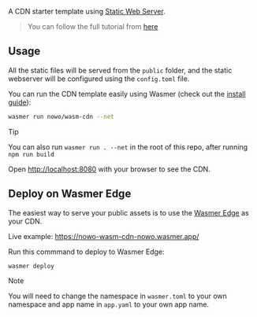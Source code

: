 A CDN starter template using [Static Web Server](https://github.com/static-web-server/static-web-server).

> You can follow the full tutorial from [here](https://docs.wasmer.io/edge/tutorials/cdn)

## Usage

All the static files will be served from the `public` folder, and the static webserver will be configured using the `config.toml` file.

You can run the CDN template easily using Wasmer (check out the [install guide](https://docs.wasmer.io/install)):

```bash
wasmer run nowo/wasm-cdn --net
```

> [!TIP]
> You can also run `wasmer run . --net` in the root of this repo, after running `npm run build`

Open [http://localhost:8080](http://localhost:8080) with your browser to see the CDN.

## Deploy on Wasmer Edge

The easiest way to serve your public assets is to use the [Wasmer Edge](https://wasmer.io/products/edge) as your CDN.

Live example: https://nowo-wasm-cdn-nowo.wasmer.app/

Run this commmand to deploy to Wasmer Edge:

```bash
wasmer deploy
```

> [!NOTE]
> You will need to change the namespace in `wasmer.toml` to your own namespace and app name in `app.yaml` to your own app name.
